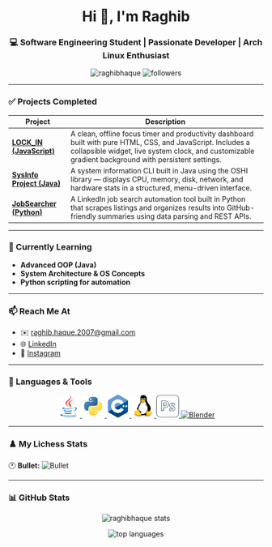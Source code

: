 <h1 align="center">Hi 👋, I'm Raghib</h1>
<h3 align="center">💻 Software Engineering Student | Passionate Developer | Arch Linux Enthusiast</h3>

<p align="center">
  <img src="https://komarev.com/ghpvc/?username=raghibhaque&label=Profile%20views&color=0e75b6&style=flat" alt="raghibhaque" />
  <img src="https://img.shields.io/github/followers/raghibhaque?label=Followers&style=social" alt="followers" />
</p>

---

### ✅ Projects Completed
| Project                                                                | Description                                                                                                                                                                                                         |
| ---------------------------------------------------------------------- | ------------------------------------------------------------------------------------------------------------------------------------------------------------------------------------------------------------------- |
| [**LOCK_IN (JavaScript)**](https://github.com/raghibhaque/LOCK_IN)     | A clean, offline focus timer and productivity dashboard built with pure HTML, CSS, and JavaScript. Includes a collapsible widget, live system clock, and customizable gradient background with persistent settings. |
| [**SysInfo Project (Java)**](https://github.com/LizaBr23/Git-Pushers)  | A system information CLI built in Java using the OSHI library — displays CPU, memory, disk, network, and hardware stats in a structured, menu-driven interface.                                                     |
| [**JobSearcher (Python)**](https://github.com/raghibhaque/JobSearcher) | A LinkedIn job search automation tool built in Python that scrapes listings and organizes results into GitHub-friendly summaries using data parsing and REST APIs.                                                  |


---

### 🌱 Currently Learning
- **Advanced OOP (Java)**  
- **System Architecture & OS Concepts**  
- **Python scripting for automation**

---

### 📫 Reach Me At
- ✉️ [raghib.haque.2007@gmail.com](mailto:raghib.haque.2007@gmail.com)
- 🌐 [LinkedIn](https://www.linkedin.com/in/raghib-haque-237757383)
- 📸 [Instagram](https://instagram.com/rgbscene)

---

### 🧰 Languages & Tools
<p align="center">
  <a href="https://www.java.com" target="_blank" rel="noreferrer">
    <img src="https://raw.githubusercontent.com/devicons/devicon/master/icons/java/java-original.svg" alt="Java" width="45" height="45"/>
  </a>
  <a href="https://www.python.org" target="_blank" rel="noreferrer">
    <img src="https://raw.githubusercontent.com/devicons/devicon/master/icons/python/python-original.svg" alt="Python" width="45" height="45"/>
  </a>
  <a href="https://cplusplus.com/" target="_blank" rel="noreferrer">
    <img src="https://raw.githubusercontent.com/devicons/devicon/master/icons/cplusplus/cplusplus-original.svg" alt="C++" width="45" height="45"/>
  </a>
  <a href="https://archlinux.org/" target="_blank" rel="noreferrer">
    <img src="https://raw.githubusercontent.com/devicons/devicon/master/icons/linux/linux-original.svg" alt="Arch Linux" width="45" height="45"/>
  </a>
  <a href="https://www.photoshop.com/en" target="_blank" rel="noreferrer">
    <img src="https://raw.githubusercontent.com/devicons/devicon/master/icons/photoshop/photoshop-line.svg" alt="Photoshop" width="45" height="45"/>
  </a>
  <a href="https://www.blender.org/" target="_blank" rel="noreferrer">
    <img src="https://download.blender.org/branding/community/blender_community_badge_white.svg" alt="Blender" width="45" height="45"/>
  </a>
</p>

---

<p align="center">

### ♟️ My Lichess Stats

🕐 **Bullet:** ![Bullet](https://img.shields.io/badge/dynamic/json?color=yellow&label=&query=perfs.bullet.rating&url=https://lichess.org/api/user/bleedinghearts)  

---

### 📊 GitHub Stats
<p align="center">
  <img src="https://github-readme-stats.vercel.app/api?username=raghibhaque&show_icons=true&theme=tokyonight" alt="raghibhaque stats" />
</p>

<p align="center">
  <img src="https://github-readme-stats.vercel.app/api/top-langs/?username=raghibhaque&layout=compact&theme=tokyonight" alt="top languages" />
</p>
